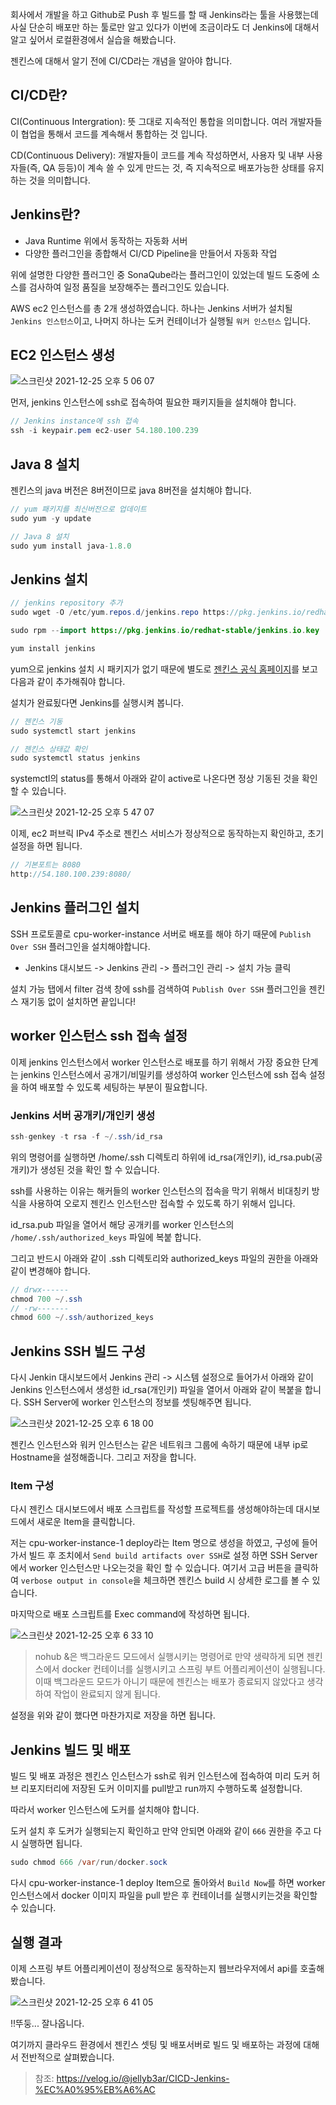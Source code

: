 
회사에서 개발을 하고 Github로 Push 후 빌드를 할 때 Jenkins라는 툴을 사용했는데 사실 단순히 배포만 하는 툴로만 알고 있다가 이번에 조금이라도 더 Jenkins에 대해서 알고 싶어서 로컬환경에서 실습을 해봤습니다.

젠킨스에 대해서 알기 전에 CI/CD라는 개념을 알아야 합니다.

## CI/CD란?

CI(Continuous Intergration): 뜻 그대로 지속적인 통합을 의미합니다. 여러 개발자들이 협업을 통해서 코드를 계속해서 통합하는 것 입니다.

CD(Continuous Delivery): 개발자들이 코드를 계속 작성하면서, 사용자 및 내부 사용자들(즉, QA 등등)이 계속 쓸 수 있게 만드는 것, 즉 지속적으로 배포가능한 상태를 유지하는 것을 의미합니다.

## Jenkins란?

- Java Runtime 위에서 동작하는 자동화 서버
- 다양한 플러그인을 종합해서 CI/CD Pipeline을 만들어서 자동화 작업

위에 설명한 다양한 플러그인 중 SonaQube라는 플러그인이 있었는데 빌드 도중에 소스를 검사하여 일정 품질을 보장해주는 플러그인도 있습니다.

AWS ec2 인스턴스를 총 2개 생성하였습니다. 하나는 Jenkins 서버가 설치될 `Jenkins 인스턴스`이고, 나머지 하나는 도커 컨테이너가 실행될 `워커 인스턴스` 입니다.

## EC2 인스턴스 생성 

![스크린샷 2021-12-25 오후 5 06 07](https://user-images.githubusercontent.com/22395934/147380523-b5c83da8-dd51-48c9-a656-b0036ac908e6.png)

먼저, jenkins 인스턴스에 ssh로 접속하여 필요한 패키지들을 설치해야 합니다.

```java
// Jenkins instance에 ssh 접속
ssh -i keypair.pem ec2-user 54.180.100.239
```

## Java 8 설치

젠킨스의 java 버전은 8버전이므로 java 8버전을 설치해야 합니다.

```java
// yum 패키지를 최신버전으로 업데이트
sudo yum -y update

// Java 8 설치
sudo yum install java-1.8.0
```

## Jenkins 설치

```java
// jenkins repository 추가
sudo wget -O /etc/yum.repos.d/jenkins.repo https://pkg.jenkins.io/redhat-stable/jenkins.repo 

sudo rpm --import https://pkg.jenkins.io/redhat-stable/jenkins.io.key

yum install jenkins
```

yum으로 jenkins 설치 시 패키지가 없기 때문에 별도로 [젠킨스 공식 홈페이지](https://pkg.jenkins.io/redhat-stable/)를 보고 다음과 같이 추가해줘야 합니다.

설치가 완료됬다면 Jenkins를 실행시켜 봅니다.

```java
// 젠킨스 기동
sudo systemctl start jenkins

// 젠킨스 상태값 확인
sudo systemctl status jenkins
```

systemctl의 status를 통해서 아래와 같이 active로 나온다면 정상 기동된 것을 확인할 수 있습니다.

![스크린샷 2021-12-25 오후 5 47 07](https://user-images.githubusercontent.com/22395934/147381322-506de691-5c01-4899-97fa-e6360059f304.png)

이제, ec2 퍼브릭 IPv4 주소로 젠킨스 서비스가 정상적으로 동작하는지 확인하고, 초기 설정을 하면 됩니다.

```java
// 기본포트는 8080 
http://54.180.100.239:8080/
```

## Jenkins 플러그인 설치

SSH 프로토콜로 cpu-worker-instance 서버로 배포를 해야 하기 때문에 `Publish Over SSH` 플러그인을 설치해야합니다.

- Jenkins 대시보드 -> Jenkins 관리 -> 플러그인 관리 -> 설치 가능 클릭

설치 가능 탭에서 filter 검색 창에 ssh를 검색하여 `Publish Over SSH` 플러그인을 젠킨스 재기동 없이 설치하면 끝입니다!


## worker 인스턴스 ssh 접속 설정

이제 jenkins 인스턴스에서 worker 인스턴스로 배포를 하기 위해서 가장 중요한 단계는 jenkins 인스턴스에서 공개기/비밀키를 생성하여 worker 인스턴스에 ssh 접속 설정을 하여 배포할 수 있도록 세팅하는 부분이 필요합니다.

### Jenkins 서버 공개키/개인키 생성

```java
ssh-genkey -t rsa -f ~/.ssh/id_rsa
```

위의 명령어를 실행하면 /home/.ssh 디렉토리 하위에 id_rsa(개인키), id_rsa.pub(공개키)가 생성된 것을 확인 할 수 있습니다.

ssh를 사용하는 이유는 해커들의 worker 인스턴스의 접속을 막기 위해서 비대칭키 방식을 사용하여 오로지 젠킨스 인스턴스만 접속할 수 있도록 하기 위해서 입니다.

id_rsa.pub 파일을 열어서 해당 공개키를 worker 인스턴스의 `/home/.ssh/authorized_keys` 파일에 복붙 합니다.

그리고 반드시 아래와 같이 .ssh 디렉토리와 authorized_keys 파일의 권한을 아래와 같이 변경해야 합니다. 

```java
// drwx------
chmod 700 ~/.ssh
// -rw-------
chmod 600 ~/.ssh/authorized_keys
```

## Jenkins SSH 빌드 구성

다시 Jenkin 대시보드에서 Jenkins 관리 -> 시스템 설정으로 들어가서 아래와 같이 Jenkins 인스턴스에서 생성한 id_rsa(개인키) 파일을 열어서 아래와 같이 복붙을 합니다. SSH Server에 worker 인스턴스의 정보를 셋팅해주면 됩니다.

![스크린샷 2021-12-25 오후 6 18 00](https://user-images.githubusercontent.com/22395934/147381970-d65f936c-803c-4d9f-b641-203cde010f5c.png)

젠킨스 인스턴스와 워커 인스턴스는 같은 네트워크 그룹에 속하기 때문에 내부 ip로 Hostname을 설정해줍니다. 그리고 저장을 합니다.


### Item 구성

다시 젠킨스 대시보드에서 배포 스크립트를 작성할 프로젝트를 생성해야하는데 대시보드에서 새로운 Item을 클릭합니다.

저는 cpu-worker-instance-1 deploy라는 Item 명으로 생성을 하였고, 구성에 들어가서 빌드 후 조치에서 `Send build artifacts over SSH`로 설정 하면 SSH Server에서 worker 인스턴스만 나오는것을 확인 할 수 있습니다. 여기서 고급 버튼을 클릭하여 `verbose output in console`을 체크하면 젠킨스 build 시 상세한 로그를 볼 수 있습니다.

마지막으로 배포 스크립트를 Exec command에 작성하면 됩니다.

![스크린샷 2021-12-25 오후 6 33 10](https://user-images.githubusercontent.com/22395934/147382206-34692995-890e-4f58-b43b-8a60d1c78ae6.png)

> nohub &은 백그라운드 모드에서 실행시키는 명령어로 만약 생략하게 되면 젠킨스에서 docker 컨테이너를 실행시키고 스프링 부트 어플리케이션이 실행됩니다. 이때 백그라운드 모드가 아니기 때문에 젠킨스는 배포가 종료되지 않았다고 생각하여 작업이 완료되지 않게 됩니다.

설정을 위와 같이 했다면 마찬가지로 저장을 하면 됩니다.


## Jenkins 빌드 및 배포

빌드 및 배포 과정은 젠킨스 인스턴스가 ssh로 워커 인스턴스에 접속하여 미리 도커 허브 리포지터리에 저장된 도커 이미지를 pull받고 run까지 수행하도록 설정합니다.

따라서 worker 인스턴스에 도커를 설치해야 합니다.

도커 설치 후 도커가 실행되는지 확인하고 만약 안되면 아래와 같이 `666` 권한을 주고 다시 실행하면 됩니다.

```java
sudo chmod 666 /var/run/docker.sock
```

다시 cpu-worker-instance-1 deploy Item으로 돌아와서 `Build Now`를 하면 worker 인스턴스에서 docker 이미지 파일을 pull 받은 후 컨테이너를 실행시키는것을 확인할 수 있습니다.

## 실행 결과

이제 스프링 부트 어플리케이션이 정상적으로 동작하는지 웹브라우저에서 api를 호출해봤습니다.

![스크린샷 2021-12-25 오후 6 41 05](https://user-images.githubusercontent.com/22395934/147382341-8707a9b6-df00-4931-9a97-98c400678df9.png)

!!뚜둥... 잘나옵니다. 

여기까지 클라우드 환경에서 젠킨스 셋팅 및 배포서버로 빌드 및 배포하는 과정에 대해서 전반적으로 살펴봤습니다.

> 참조: https://velog.io/@jellyb3ar/CICD-Jenkins-%EC%A0%95%EB%A6%AC